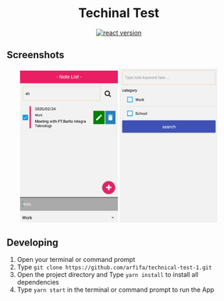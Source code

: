 <h1 align="center">Techinal Test</h1>

<p align="center">
<a href="#"><img src="https://img.shields.io/badge/react_native-0.61-green.svg?style=flat-square" alt="react version"></a>
<a href="https://github.com/arfifa/technical-test-1/blob/master/LICENSE"></a>
</p>


## Screenshots

<p align="center">
<img src="https://github.com/arfifa/technical-test-1/blob/master/src/assets/images/screenshoot_app/page1.png" width="220">
<img src="https://github.com/arfifa/technical-test-1/blob/master/src/assets/images/screenshoot_app/page2.png" width="220">

</p>

## Developing
1. Open your terminal or command prompt
2. Type `git clone https://github.com/arfifa/technical-test-1.git`
3. Open the project directory and Type `yarn install` to install all dependencies
4. Type `yarn start` in the terminal or command prompt to run the App
